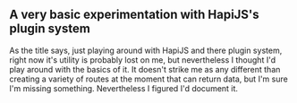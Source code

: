 <h2>A very basic experimentation with HapiJS's plugin system</h2>

As the title says, just playing around with HapiJS and there plugin system, right now it's utility is probably lost on me, but nevertheless I thought I'd play around with the basics of it. It doesn't strike me as any different than creating a variety of routes at the moment that can return data, but I'm sure I'm missing something. Nevertheless I figured I'd document it.
